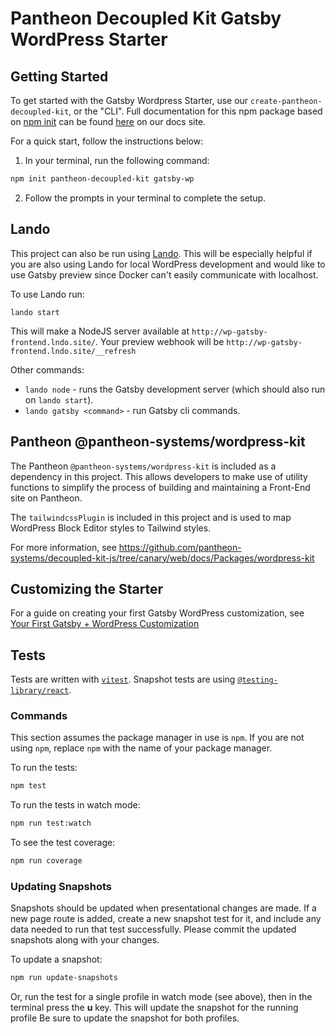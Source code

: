 # Pantheon Decoupled Kit Gatsby WordPress Starter

## Getting Started

To get started with the Gatsby Wordpress Starter, use our
`create-pantheon-decoupled-kit`, or the "CLI". Full documentation for this npm
package based on [npm init](https://docs.npmjs.com/cli/v8/commands/npm-init) can
be found
[here](https://live-decoupled-kit-docs-canary.appa.pantheon.site/docs/frontend-starters/using-the-cli)
on our docs site.

For a quick start, follow the instructions below:

1. In your terminal, run the following command:

```bash
npm init pantheon-decoupled-kit gatsby-wp
```

2. Follow the prompts in your terminal to complete the setup.

## Lando

This project can also be run using
[Lando](https://docs.lando.dev/basics/installation.html). This will be
especially helpful if you are also using Lando for local WordPress development
and would like to use Gatsby preview since Docker can't easily communicate with
localhost.

To use Lando run:

```
lando start
```

This will make a NodeJS server available at
`http://wp-gatsby-frontend.lndo.site/`. Your preview webhook will be
`http://wp-gatsby-frontend.lndo.site/__refresh`

Other commands:

- `lando node` - runs the Gatsby development server (which should also run on
  `lando start`).
- `lando gatsby <command>` - run Gatsby cli commands.

## Pantheon @pantheon-systems/wordpress-kit

The Pantheon `@pantheon-systems/wordpress-kit` is included as a dependency in
this project. This allows developers to make use of utility functions to
simplify the process of building and maintaining a Front-End site on Pantheon.

The `tailwindcssPlugin` is included in this project and is used to map WordPress
Block Editor styles to Tailwind styles.

For more information, see
https://github.com/pantheon-systems/decoupled-kit-js/tree/canary/web/docs/Packages/wordpress-kit

## Customizing the Starter

For a guide on creating your first Gatsby WordPress customization, see
[Your First Gatsby + WordPress Customization](https://github.com/pantheon-systems/decoupled-kit-js/blob/canary/web/docs/Frontend%20Starters/Gatsby/Gatsby%20%2B%20WordPress/your-first-customization.md)

## Tests

Tests are written with [`vitest`](https://vitest.dev/). Snapshot tests are using
[`@testing-library/react`](https://testing-library.com/docs/react-testing-library/intro/).

### Commands

This section assumes the package manager in use is `npm`. If you are not using
`npm`, replace `npm` with the name of your package manager.

To run the tests:

```bash
npm test
```

To run the tests in watch mode:

```bash
npm run test:watch
```

To see the test coverage:

```bash
npm run coverage
```

### Updating Snapshots

Snapshots should be updated when presentational changes are made. If a new page
route is added, create a new snapshot test for it, and include any data needed
to run that test successfully. Please commit the updated snapshots along with
your changes.

To update a snapshot:

```bash
npm run update-snapshots
```

Or, run the test for a single profile in watch mode (see above), then in the
terminal press the **u** key. This will update the snapshot for the running
profile Be sure to update the snapshot for both profiles.
